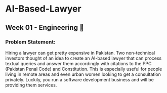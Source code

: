 # AI-Based-Lawyer
## Week 01 - Engineering 🚀

### Problem Statement:
Hiring a lawyer can get pretty expensive in Pakistan. Two non-technical investors thought of an idea to create an AI-based lawyer that can process textual queries and answer them accordingly with citations to the PPC (Pakistan Penal Code) and Constitution. This is especially useful for people living in remote areas and even urban women looking to get a consultation privately. Luckily, you run a software development business and will be providing them services.
